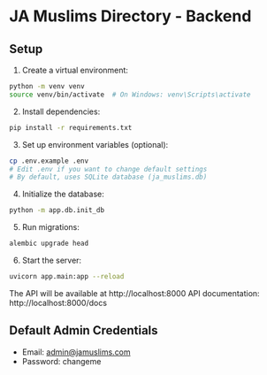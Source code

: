 # JA Muslims Directory - Backend

## Setup

1. Create a virtual environment:
```bash
python -m venv venv
source venv/bin/activate  # On Windows: venv\Scripts\activate
```

2. Install dependencies:
```bash
pip install -r requirements.txt
```

3. Set up environment variables (optional):
```bash
cp .env.example .env
# Edit .env if you want to change default settings
# By default, uses SQLite database (ja_muslims.db)
```

4. Initialize the database:
```bash
python -m app.db.init_db
```

5. Run migrations:
```bash
alembic upgrade head
```

6. Start the server:
```bash
uvicorn app.main:app --reload
```

The API will be available at http://localhost:8000
API documentation: http://localhost:8000/docs

## Default Admin Credentials
- Email: admin@jamuslims.com
- Password: changeme